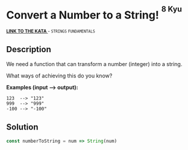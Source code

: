 <h1>Convert a Number to a String! <sup><sup>8 Kyu</sup></sup></h1>

<sup>
  <a href="https://www.codewars.com/kata/5265326f5fda8eb1160004c8">
    <strong>LINK TO THE KATA</strong>
  </a> - <code>STRINGS</code> <code>FUNDAMENTALS</code>
</sup>

## Description

We need a function that can transform a number (integer) into a string.

What ways of achieving this do you know?

**Examples (input --> output):**

```
123  --> "123"
999  --> "999"
-100 --> "-100"
```

## Solution

```javascript
const numberToString = num => String(num)
```
